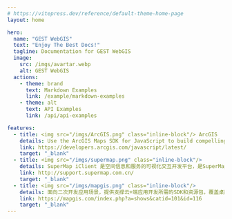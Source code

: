 ```yaml
---
# https://vitepress.dev/reference/default-theme-home-page
layout: home

hero:
  name: "GEST WebGIS"
  text: "Enjoy The Best Docs!"
  tagline: Documentation for GEST WebGIS
  image:
    src: /imgs/avartar.webp
    alt: GEST WebGIS
  actions:
    - theme: brand
      text: Markdown Examples
      link: /example/markdown-examples
    - theme: alt
      text: API Examples
      link: /api/api-examples

features:
  - title: <img src="/imgs/ArcGIS.png" class="inline-block"/> ArcGIS
    details: Use the ArcGIS Maps SDK for JavaScript to build compelling web apps that unlock your data’s potential with interactive user experiences and stunning 2D and 3D visualizations.
    link: https://developers.arcgis.com/javascript/latest/
    target: "_blank"
  - title: <img src="/imgs/supermap.png" class="inline-block"/>
    details: SuperMap iClient 是空间信息和服务的可视化交互开发平台，是SuperMap服务器系列产品的统一客户端。产品基于统一的架构体系，面向Web端和移动端提供了多种类型的SDK开发包，帮助用户快速构建网络富客户端和轻量级移动端GIS应用。
    link: http://support.supermap.com.cn/
    target: "_blank"
  - title: <img src="/imgs/mapgis.png" class="inline-block"/>
    details: 面向二次开发应用场景，提供支撑云+端应用开发所需的SDK和资源包，覆盖桌面端、浏览器端、移动端三端开发产品。
    link: https://mapgis.com/index.php?a=shows&catid=101&id=116
    target: "_blank"
---
```


